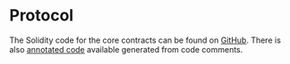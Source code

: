 # Protocol

The Solidity code for the core contracts can be found on [GitHub](https://github.com/mangrovedao/mangrove-core). There is also [annotated code](https://code.mangrove.exchange) available generated from code comments.
